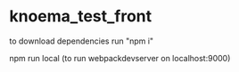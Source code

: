 # knoema_test_front

to download dependencies run "npm i"

npm run local (to run webpackdevserver on localhost:9000)
